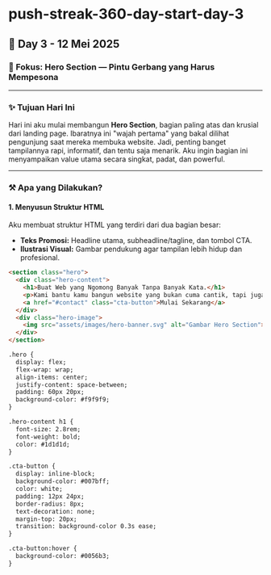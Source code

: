 # push-streak-360-day-start-day-3

## 📅 Day 3 - 12 Mei 2025  
### 🧭 Fokus: Hero Section — Pintu Gerbang yang Harus Mempesona

---

### ✨ Tujuan Hari Ini
Hari ini aku mulai membangun **Hero Section**, bagian paling atas dan krusial dari landing page. Ibaratnya ini "wajah pertama" yang bakal dilihat pengunjung saat mereka membuka website. Jadi, penting banget tampilannya rapi, informatif, dan tentu saja menarik. Aku ingin bagian ini menyampaikan value utama secara singkat, padat, dan powerful.

---

### ⚒️ Apa yang Dilakukan?

#### 1. Menyusun Struktur HTML
Aku membuat struktur HTML yang terdiri dari dua bagian besar:
- **Teks Promosi:** Headline utama, subheadline/tagline, dan tombol CTA.
- **Ilustrasi Visual:** Gambar pendukung agar tampilan lebih hidup dan profesional.

```html
<section class="hero">
  <div class="hero-content">
    <h1>Buat Web yang Ngomong Banyak Tanpa Banyak Kata.</h1>
    <p>Kami bantu kamu bangun website yang bukan cuma cantik, tapi juga konversi tinggi.</p>
    <a href="#contact" class="cta-button">Mulai Sekarang</a>
  </div>
  <div class="hero-image">
    <img src="assets/images/hero-banner.svg" alt="Gambar Hero Section">
  </div>
</section>

.hero {
  display: flex;
  flex-wrap: wrap;
  align-items: center;
  justify-content: space-between;
  padding: 60px 20px;
  background-color: #f9f9f9;
}

.hero-content h1 {
  font-size: 2.8rem;
  font-weight: bold;
  color: #1d1d1d;
}

.cta-button {
  display: inline-block;
  background-color: #007bff;
  color: white;
  padding: 12px 24px;
  border-radius: 8px;
  text-decoration: none;
  margin-top: 20px;
  transition: background-color 0.3s ease;
}

.cta-button:hover {
  background-color: #0056b3;
}

